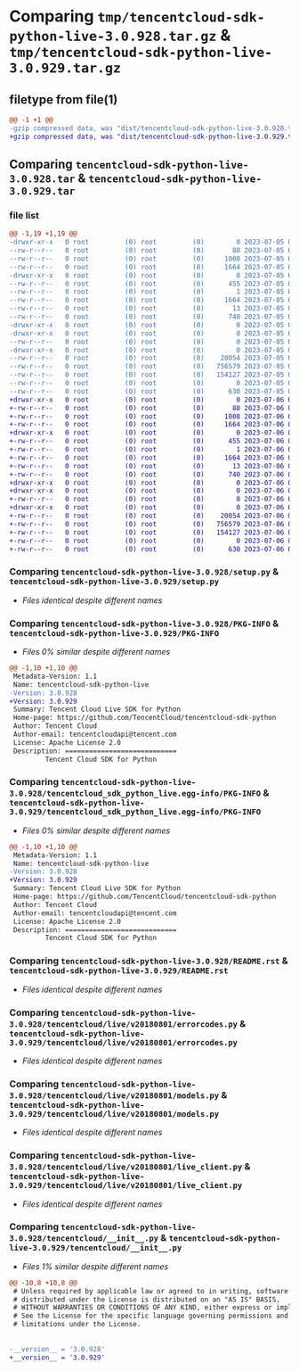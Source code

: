 # Comparing `tmp/tencentcloud-sdk-python-live-3.0.928.tar.gz` & `tmp/tencentcloud-sdk-python-live-3.0.929.tar.gz`

## filetype from file(1)

```diff
@@ -1 +1 @@
-gzip compressed data, was "dist/tencentcloud-sdk-python-live-3.0.928.tar", last modified: Wed Jul  5 00:28:58 2023, max compression
+gzip compressed data, was "dist/tencentcloud-sdk-python-live-3.0.929.tar", last modified: Thu Jul  6 00:29:31 2023, max compression
```

## Comparing `tencentcloud-sdk-python-live-3.0.928.tar` & `tencentcloud-sdk-python-live-3.0.929.tar`

### file list

```diff
@@ -1,19 +1,19 @@
-drwxr-xr-x   0 root         (0) root         (0)        0 2023-07-05 00:28:58.000000 tencentcloud-sdk-python-live-3.0.928/
--rw-r--r--   0 root         (0) root         (0)       88 2023-07-05 00:28:58.000000 tencentcloud-sdk-python-live-3.0.928/setup.cfg
--rw-r--r--   0 root         (0) root         (0)     1008 2023-07-05 00:28:58.000000 tencentcloud-sdk-python-live-3.0.928/setup.py
--rw-r--r--   0 root         (0) root         (0)     1664 2023-07-05 00:28:58.000000 tencentcloud-sdk-python-live-3.0.928/PKG-INFO
-drwxr-xr-x   0 root         (0) root         (0)        0 2023-07-05 00:28:58.000000 tencentcloud-sdk-python-live-3.0.928/tencentcloud_sdk_python_live.egg-info/
--rw-r--r--   0 root         (0) root         (0)      455 2023-07-05 00:28:58.000000 tencentcloud-sdk-python-live-3.0.928/tencentcloud_sdk_python_live.egg-info/SOURCES.txt
--rw-r--r--   0 root         (0) root         (0)        1 2023-07-05 00:28:58.000000 tencentcloud-sdk-python-live-3.0.928/tencentcloud_sdk_python_live.egg-info/dependency_links.txt
--rw-r--r--   0 root         (0) root         (0)     1664 2023-07-05 00:28:58.000000 tencentcloud-sdk-python-live-3.0.928/tencentcloud_sdk_python_live.egg-info/PKG-INFO
--rw-r--r--   0 root         (0) root         (0)       13 2023-07-05 00:28:58.000000 tencentcloud-sdk-python-live-3.0.928/tencentcloud_sdk_python_live.egg-info/top_level.txt
--rw-r--r--   0 root         (0) root         (0)      740 2023-07-05 00:28:58.000000 tencentcloud-sdk-python-live-3.0.928/README.rst
-drwxr-xr-x   0 root         (0) root         (0)        0 2023-07-05 00:28:58.000000 tencentcloud-sdk-python-live-3.0.928/tencentcloud/
-drwxr-xr-x   0 root         (0) root         (0)        0 2023-07-05 00:28:58.000000 tencentcloud-sdk-python-live-3.0.928/tencentcloud/live/
--rw-r--r--   0 root         (0) root         (0)        0 2023-07-05 00:28:58.000000 tencentcloud-sdk-python-live-3.0.928/tencentcloud/live/__init__.py
-drwxr-xr-x   0 root         (0) root         (0)        0 2023-07-05 00:28:58.000000 tencentcloud-sdk-python-live-3.0.928/tencentcloud/live/v20180801/
--rw-r--r--   0 root         (0) root         (0)    20054 2023-07-05 00:28:58.000000 tencentcloud-sdk-python-live-3.0.928/tencentcloud/live/v20180801/errorcodes.py
--rw-r--r--   0 root         (0) root         (0)   756579 2023-07-05 00:28:58.000000 tencentcloud-sdk-python-live-3.0.928/tencentcloud/live/v20180801/models.py
--rw-r--r--   0 root         (0) root         (0)   154127 2023-07-05 00:28:58.000000 tencentcloud-sdk-python-live-3.0.928/tencentcloud/live/v20180801/live_client.py
--rw-r--r--   0 root         (0) root         (0)        0 2023-07-05 00:28:58.000000 tencentcloud-sdk-python-live-3.0.928/tencentcloud/live/v20180801/__init__.py
--rw-r--r--   0 root         (0) root         (0)      630 2023-07-05 00:28:58.000000 tencentcloud-sdk-python-live-3.0.928/tencentcloud/__init__.py
+drwxr-xr-x   0 root         (0) root         (0)        0 2023-07-06 00:29:31.000000 tencentcloud-sdk-python-live-3.0.929/
+-rw-r--r--   0 root         (0) root         (0)       88 2023-07-06 00:29:31.000000 tencentcloud-sdk-python-live-3.0.929/setup.cfg
+-rw-r--r--   0 root         (0) root         (0)     1008 2023-07-06 00:29:31.000000 tencentcloud-sdk-python-live-3.0.929/setup.py
+-rw-r--r--   0 root         (0) root         (0)     1664 2023-07-06 00:29:31.000000 tencentcloud-sdk-python-live-3.0.929/PKG-INFO
+drwxr-xr-x   0 root         (0) root         (0)        0 2023-07-06 00:29:31.000000 tencentcloud-sdk-python-live-3.0.929/tencentcloud_sdk_python_live.egg-info/
+-rw-r--r--   0 root         (0) root         (0)      455 2023-07-06 00:29:31.000000 tencentcloud-sdk-python-live-3.0.929/tencentcloud_sdk_python_live.egg-info/SOURCES.txt
+-rw-r--r--   0 root         (0) root         (0)        1 2023-07-06 00:29:31.000000 tencentcloud-sdk-python-live-3.0.929/tencentcloud_sdk_python_live.egg-info/dependency_links.txt
+-rw-r--r--   0 root         (0) root         (0)     1664 2023-07-06 00:29:31.000000 tencentcloud-sdk-python-live-3.0.929/tencentcloud_sdk_python_live.egg-info/PKG-INFO
+-rw-r--r--   0 root         (0) root         (0)       13 2023-07-06 00:29:31.000000 tencentcloud-sdk-python-live-3.0.929/tencentcloud_sdk_python_live.egg-info/top_level.txt
+-rw-r--r--   0 root         (0) root         (0)      740 2023-07-06 00:29:31.000000 tencentcloud-sdk-python-live-3.0.929/README.rst
+drwxr-xr-x   0 root         (0) root         (0)        0 2023-07-06 00:29:31.000000 tencentcloud-sdk-python-live-3.0.929/tencentcloud/
+drwxr-xr-x   0 root         (0) root         (0)        0 2023-07-06 00:29:31.000000 tencentcloud-sdk-python-live-3.0.929/tencentcloud/live/
+-rw-r--r--   0 root         (0) root         (0)        0 2023-07-06 00:29:31.000000 tencentcloud-sdk-python-live-3.0.929/tencentcloud/live/__init__.py
+drwxr-xr-x   0 root         (0) root         (0)        0 2023-07-06 00:29:31.000000 tencentcloud-sdk-python-live-3.0.929/tencentcloud/live/v20180801/
+-rw-r--r--   0 root         (0) root         (0)    20054 2023-07-06 00:29:31.000000 tencentcloud-sdk-python-live-3.0.929/tencentcloud/live/v20180801/errorcodes.py
+-rw-r--r--   0 root         (0) root         (0)   756579 2023-07-06 00:29:31.000000 tencentcloud-sdk-python-live-3.0.929/tencentcloud/live/v20180801/models.py
+-rw-r--r--   0 root         (0) root         (0)   154127 2023-07-06 00:29:31.000000 tencentcloud-sdk-python-live-3.0.929/tencentcloud/live/v20180801/live_client.py
+-rw-r--r--   0 root         (0) root         (0)        0 2023-07-06 00:29:31.000000 tencentcloud-sdk-python-live-3.0.929/tencentcloud/live/v20180801/__init__.py
+-rw-r--r--   0 root         (0) root         (0)      630 2023-07-06 00:29:31.000000 tencentcloud-sdk-python-live-3.0.929/tencentcloud/__init__.py
```

### Comparing `tencentcloud-sdk-python-live-3.0.928/setup.py` & `tencentcloud-sdk-python-live-3.0.929/setup.py`

 * *Files identical despite different names*

### Comparing `tencentcloud-sdk-python-live-3.0.928/PKG-INFO` & `tencentcloud-sdk-python-live-3.0.929/PKG-INFO`

 * *Files 0% similar despite different names*

```diff
@@ -1,10 +1,10 @@
 Metadata-Version: 1.1
 Name: tencentcloud-sdk-python-live
-Version: 3.0.928
+Version: 3.0.929
 Summary: Tencent Cloud Live SDK for Python
 Home-page: https://github.com/TencentCloud/tencentcloud-sdk-python
 Author: Tencent Cloud
 Author-email: tencentcloudapi@tencent.com
 License: Apache License 2.0
 Description: ============================
         Tencent Cloud SDK for Python
```

### Comparing `tencentcloud-sdk-python-live-3.0.928/tencentcloud_sdk_python_live.egg-info/PKG-INFO` & `tencentcloud-sdk-python-live-3.0.929/tencentcloud_sdk_python_live.egg-info/PKG-INFO`

 * *Files 0% similar despite different names*

```diff
@@ -1,10 +1,10 @@
 Metadata-Version: 1.1
 Name: tencentcloud-sdk-python-live
-Version: 3.0.928
+Version: 3.0.929
 Summary: Tencent Cloud Live SDK for Python
 Home-page: https://github.com/TencentCloud/tencentcloud-sdk-python
 Author: Tencent Cloud
 Author-email: tencentcloudapi@tencent.com
 License: Apache License 2.0
 Description: ============================
         Tencent Cloud SDK for Python
```

### Comparing `tencentcloud-sdk-python-live-3.0.928/README.rst` & `tencentcloud-sdk-python-live-3.0.929/README.rst`

 * *Files identical despite different names*

### Comparing `tencentcloud-sdk-python-live-3.0.928/tencentcloud/live/v20180801/errorcodes.py` & `tencentcloud-sdk-python-live-3.0.929/tencentcloud/live/v20180801/errorcodes.py`

 * *Files identical despite different names*

### Comparing `tencentcloud-sdk-python-live-3.0.928/tencentcloud/live/v20180801/models.py` & `tencentcloud-sdk-python-live-3.0.929/tencentcloud/live/v20180801/models.py`

 * *Files identical despite different names*

### Comparing `tencentcloud-sdk-python-live-3.0.928/tencentcloud/live/v20180801/live_client.py` & `tencentcloud-sdk-python-live-3.0.929/tencentcloud/live/v20180801/live_client.py`

 * *Files identical despite different names*

### Comparing `tencentcloud-sdk-python-live-3.0.928/tencentcloud/__init__.py` & `tencentcloud-sdk-python-live-3.0.929/tencentcloud/__init__.py`

 * *Files 1% similar despite different names*

```diff
@@ -10,8 +10,8 @@
 # Unless required by applicable law or agreed to in writing, software
 # distributed under the License is distributed on an "AS IS" BASIS,
 # WITHOUT WARRANTIES OR CONDITIONS OF ANY KIND, either express or implied.
 # See the License for the specific language governing permissions and
 # limitations under the License.
 
 
-__version__ = '3.0.928'
+__version__ = '3.0.929'
```

